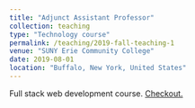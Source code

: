 ```yaml
---
title: "Adjunct Assistant Professor"
collection: teaching
type: "Technology course"
permalink: /teaching/2019-fall-teaching-1
venue: "SUNY Erie Community College"
date: 2019-08-01
location: "Buffalo, New York, United States"
---
```


Full stack web development course.
[Checkout.](https://www.ecc.edu/academics/continuing-education.html)
